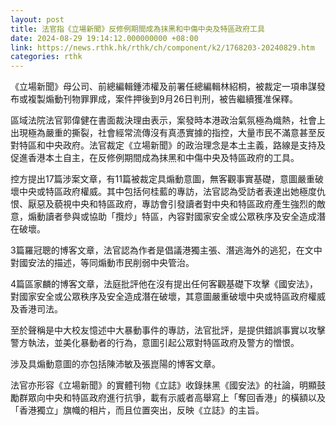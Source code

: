 ```yaml
---
layout: post
title: 法官指《立場新聞》反修例期間成為抹黑和中傷中央及特區政府工具
date: 2024-08-29 19:14:12.000000000 +08:00
link: https://news.rthk.hk/rthk/ch/component/k2/1768203-20240829.htm
categories: rthk
---
```


《立場新聞》母公司、前總編輯鍾沛權及前署任總編輯林紹桐，被裁定一項串謀發布或複製煽動刊物罪罪成，案件押後到9月26日判刑，被告繼續獲准保釋。

區域法院法官郭偉健在書面裁決理由表示，案發時本港政治氣氛極為熾熱，社會上出現極為嚴重的撕裂，社會經常流傳沒有真憑實據的指控，大量市民不滿意甚至反對特區和中央政府。法官裁定《立場新聞》的政治理念是本土主義，路線是支持及促進香港本土自主，在反修例期間成為抹黑和中傷中央及特區政府的工具。

控方提出17篇涉案文章，有11篇被裁定具煽動意圖，無客觀事實基礎，意圖嚴重破壞中央或特區政府權威。其中包括何桂藍的專訪，法官認為受訪者表達出她極度仇恨、厭惡及藐視中央和特區政府，專訪會引發讀者對中央和特區政府產生強烈的敵意，煽動讀者參與或協助「攬炒」特區，內容對國家安全或公眾秩序及安全造成潛在破壞。

3篇羅冠聰的博客文章，法官認為作者是倡議港獨主張、潛逃海外的逃犯，在文中對國安法的描述，等同煽動市民削弱中央管治。

4篇區家麟的博客文章，法庭批評他在沒有提出任何客觀基礎下攻擊《國安法》，對國家安全或公眾秩序及安全造成潛在破壞，其意圖嚴重破壞中央或特區政府權威及香港司法。

至於聲稱是中大校友憶述中大暴動事件的專訪，法官批評，是提供錯誤事實以攻擊警方執法，並美化暴動者的行為，意圖引起公眾對特區政府及警方的憎恨。

涉及具煽動意圖的亦包括陳沛敏及張崑陽的博客文章。

法官亦形容《立場新聞》的實體刊物《立誌》收錄抹黑《國安法》的社論，明顯鼓勵群眾向中央和特區政府進行抗爭，載有示威者高舉寫上「奪回香港」的橫額以及「香港獨立」旗幟的相片，而且位置突出，反映《立誌》的主旨。
